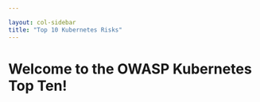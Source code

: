 ```yaml
---

layout: col-sidebar
title: "Top 10 Kubernetes Risks"
---
```


# Welcome to the OWASP Kubernetes Top Ten!
